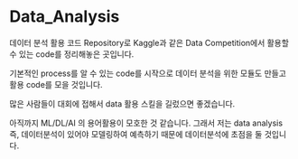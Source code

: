 # Data_Analysis
데이터 분석 활용 코드 Repository로 Kaggle과 같은 Data Competition에서 활용할 수 있는 code를 정리해놓은 곳입니다.

기본적인 process를 알 수 있는 code를 시작으로 데이터 분석을 위한 모듈도 만들고 활용 code를 모을 것입니다.

많은 사람들이 대회에 접해서 data 활용 스킬을 길렀으면 좋겠습니다.

아직까지 ML/DL/AI 의 용어활용이 모호한 것 같습니다. 
그래서 저는 data analysis 즉, 데이터분석이 있어야 모델링하여 예측하기 때문에 데이터분석에 초점을 둘 것입니다.
